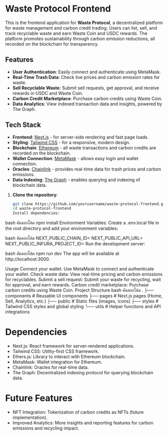 # Waste Protocol Frontend

This is the frontend application for **Waste Protocol**, a decentralized platform for waste management and carbon credit trading. Users can list, sell, and track recyclable waste and earn Waste Coin and USDC rewards. The platform promotes sustainability through carbon emission reductions, all recorded on the blockchain for transparency.

## Features

- **User Authentication**: Easily connect and authenticate using MetaMask.
- **Real-Time Trash Data**: Check live prices and carbon emission rates for waste.
- **Sell Recyclable Waste**: Submit sell requests, get approval, and receive rewards in USDC and Waste Coin.
- **Carbon Credit Marketplace**: Purchase carbon credits using Waste Coin.
- **Data Analytics**: View indexed transaction data and insights, powered by The Graph.

## Tech Stack

- **Frontend**: [Next.js](https://nextjs.org/) - for server-side rendering and fast page loads.
- **Styling**: [Tailwind CSS](https://tailwindcss.com/) - for a responsive, modern design.
- **Blockchain**: [Ethereum](https://ethereum.org/) - all waste transactions and carbon credits are recorded on the blockchain.
- **Wallet Connection**: [MetaMask](https://metamask.io/) - allows easy login and wallet connection.
- **Oracles**: [Chainlink](https://chain.link/) - provides real-time data for trash prices and carbon emissions.
- **Data Indexing**: [The Graph](https://thegraph.com/) - enables querying and indexing of blockchain data.

1. **Clone the repository**:
   ```bash
   git clone https://github.com/yourusername/waste-protocol-frontend.git
   cd waste-protocol-frontend
   Install dependencies:

bash
คัดลอกโค้ด
npm install
Environment Variables:
Create a .env.local file in the root directory and add your environment variables:

bash
คัดลอกโค้ด
NEXT_PUBLIC_CHAIN_ID=<Your Chain ID>
NEXT_PUBLIC_API_URL=<API URL>
NEXT_PUBLIC_INFURA_PROJECT_ID=<Infura Project ID>
Run the development server:

bash
คัดลอกโค้ด
npm run dev
The app will be available at http://localhost:3000.

Usage
Connect your wallet: Use MetaMask to connect and authenticate your wallet.
Check waste data: View real-time pricing and carbon emissions for recyclables.
Submit a sell request: Submit your waste for recycling, wait for approval, and earn rewards.
Carbon credit marketplace: Purchase carbon credits using Waste Coin.
Project Structure
bash
คัดลอกโค้ด
.
├── components        # Reusable UI components
├── pages             # Next.js pages (Home, Sell, Analytics, etc.)
├── public            # Static files (images, icons)
├── styles            # Tailwind CSS styles and global styling
└── utils             # Helper functions and API integrations

# Dependencies

- Next.js: React framework for server-rendered applications.
- Tailwind CSS: Utility-first CSS framework.
- Ethers.js: Library to interact with Ethereum blockchain.
- MetaMask: Wallet integration for Ethereum.
- Chainlink: Oracles for real-time data.
- The Graph: Decentralized indexing protocol for querying blockchain data.

# Future Features
- NFT Integration: Tokenization of carbon credits as NFTs (future implementation).
- Improved Analytics: More insights and reporting features for carbon emissions and recycling impact.
